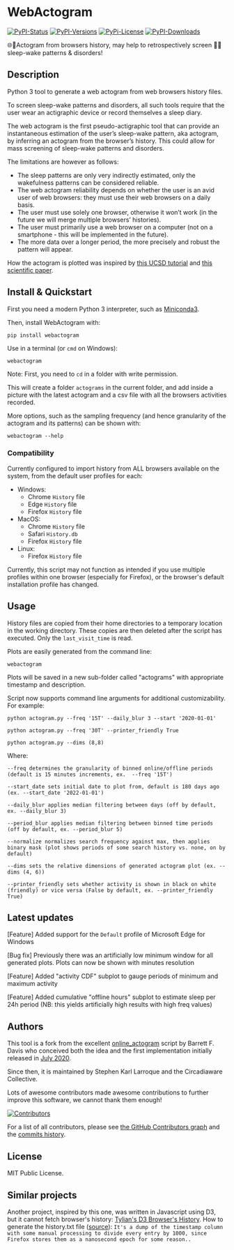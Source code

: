 # WebActogram
[![PyPI-Status][1]][2] [![PyPI-Versions][3]][2] [![PyPi-License][4]][2] [![PyPI-Downloads][5]][2]

🌐🏃Actogram from browsers history, may help to retrospectively screen 🌙🛌sleep-wake patterns & disorders!

## Description
Python 3 tool to generate a web actogram from web browsers history files.

To screen sleep-wake patterns and disorders, all such tools require that the user wear an actigraphic device or record themselves a sleep diary.

The web actogram is the first pseudo-actigraphic tool that can provide an instantaneous estimation of the user’s sleep-wake pattern, aka actogram, by inferring an actogram from the browser’s history. This could allow for mass screening of sleep-wake patterns and disorders.

The limitations are however as follows:

* The sleep patterns are only very indirectly estimated, only the wakefulness patterns can be considered reliable.
* The web actogram reliability depends on whether the user is an avid user of web browsers: they must use their web browsers on a daily basis.
* The user must use solely one browser, otherwise it won’t work (in the future we will merge multiple browsers’ histories).
* The user must primarily use a web browser on a computer (not on a smartphone - this will be implemented in the future).
* The more data over a longer period, the more precisely and robust the pattern will appear.

How the actogram is plotted was inspired by [this UCSD tutorial](https://ccb.ucsd.edu/the-bioclock-studio/education-resources/basics/part2.html) and [this scientific paper](https://doi.org/10.1186/1741-7007-8-93).

## Install & Quickstart

First you need a modern Python 3 interpreter, such as [Miniconda3](https://docs.conda.io/en/latest/miniconda.html#latest-miniconda-installer-links).

Then, install WebActogram with:

```pip install webactogram```

Use in a terminal (or `cmd` on Windows):

```webactogram```

Note: First, you need to `cd` in a folder with write permission.

This will create a folder `actograms` in the current folder, and add inside a picture with the latest actogram and a csv file with all the browsers activities recorded.

More options, such as the sampling frequency (and hence granularity of the actogram and its patterns) can be shown with:

```webactogram --help```

### Compatibility
Currently configured to import history from ALL browsers available on the system, from the default user profiles for each:
- Windows:
  - Chrome ``History`` file
  - Edge ``History`` file
  - Firefox ``History`` file
- MacOS:
  - Chrome ``History`` file
  - Safari ``History.db``
  - Firefox ``History`` file
- Linux:
  - Firefox ``History`` file

Currently, this script may not function as intended if you use multiple profiles within one browser (especially for Firefox), or the browser's default installation profile has changed.

## Usage
History files are copied from their home directories to a temporary location in the working directory. These copies are then deleted after the script has executed. Only the ``last_visit_time`` is read.

Plots are easily generated from the command line:

```webactogram```

Plots will be saved in a new sub-folder called "actograms" with appropriate timestamp and description. 


Script now supports command line arguments for additional customizability.
For example: 

```python actogram.py --freq '15T' --daily_blur 3 --start '2020-01-01' ```

```python actogram.py --freq '30T' --printer_friendly True```

```python actogram.py --dims (8,8)```

Where: 

```
--freq determines the granularity of binned online/offline periods (default is 15 minutes increments, ex.  --freq '15T')

--start_date sets initial date to plot from, default is 180 days ago (ex. --start_date '2022-01-01')

--daily_blur applies median filtering between days (off by default, ex. --daily_blur 3)  

--period_blur applies median filtering between binned time periods (off by default, ex. --period_blur 5)

--normalize normalizes search frequency against max, then applies binary mask (plot shows periods of some search history vs. none, on by default)

--dims sets the relative dimensions of generated actogram plot (ex. --dims (4, 6))

--printer_friendly sets whether activity is shown in black on white (friendly) or vice versa (False by default, ex. --printer_friendly True)
```

## Latest updates

[Feature] Added support for the ``Default`` profile of Microsoft Edge for Windows

[Bug fix] Previously there was an artificially low minimum window for all generated plots. Plots can now be shown with minutes resolution 

[Feature] Added "activity CDF" subplot to gauge periods of minimum and maximum activity 

[Feature] Added cumulative "offline hours" subplot to estimate sleep per 24h period (NB: this yields artificially high results with high freq values)

## Authors

This tool is a fork from the excellent [online_actogram](https://github.com/barrettfdavis/online_actogram) script by Barrett F. Davis who conceived both the idea and the first implementation initially released in [July 2020](https://web.archive.org/web/20221127100155/https://www.reddit.com/r/N24/comments/hxve2w/dont_delete_your_browser_history/).

Since then, it is maintained by Stephen Karl Larroque and the Circadiaware Collective.

Lots of awesome contributors made awesome contributions to further improve this software, we cannot thank them enough!

[![Contributors][6]][7]

For a list of all contributors, please see [the GitHub Contributors graph](https://github.com/circadiaware/webactogram/graphs/contributors) and the [commits history](https://github.com/circadiaware/webactogram/commits/master).

## License

MIT Public License.

## Similar projects

Another project, inspired by this one, was written in Javascript using D3, but it cannot fetch browser's history: [Tylian's D3 Browser's History](https://web.archive.org/web/20221207124930/https://tylian.net/d3/history.html).
How to generate the history.txt file ([source](https://www.reddit.com/r/N24/comments/hxve2w/comment/g30ve2y/?utm_source=share&utm_medium=web2x&context=3)): ```It's a dump of the timestamp column with some manual processing to divide every entry by 1000, since Firefox stores them as a nanosecond epoch for some reason..```

[1]: https://img.shields.io/pypi/v/webactogram.svg
[2]: https://pypi.org/project/webactogram
[3]: https://img.shields.io/pypi/pyversions/webactogram.svg?logo=python&logoColor=white
[4]: https://img.shields.io/pypi/l/webactogram.svg
[5]: https://img.shields.io/pypi/dm/webactogram.svg?label=pypi%20downloads&logo=python&logoColor=white
[6]: https://contrib.rocks/image?repo=circadiaware/webactogram
[7]: https://github.com/circadiaware/webactogram/graphs/contributors
